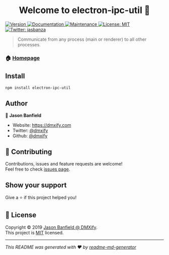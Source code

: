 <h1 align="center">Welcome to electron-ipc-util 👋</h1>
<p>
  <a href="https://www.npmjs.com/package/electron-ipc-util" target="_blank">
    <img alt="Version" src="https://img.shields.io/npm/v/electron-ipc-util.svg">
  </a>
  <a href="https://doxdox.org/dmxify/electron-ipc-util" target="_blank">
    <img alt="Documentation" src="https://img.shields.io/badge/documentation-yes-brightgreen.svg" />
  </a>
  <a href="https://github.com/dmxify/electron-ipc-util/graphs/commit-activity" target="_blank">
    <img alt="Maintenance" src="https://img.shields.io/badge/Maintained%3F-yes-green.svg" />
  </a>
  <a href="https://github.com/dmxify/electron-ipc-util/blob/master/LICENSE" target="_blank">
    <img alt="License: MIT" src="https://img.shields.io/github/license/dmxify/electron-ipc-util" />
  </a>
  <a href="https://twitter.com/jasbanza" target="_blank">
    <img alt="Twitter: jasbanza" src="https://img.shields.io/twitter/follow/jasbanza.svg?style=social" />
  </a>
</p>

> Communicate from any process (main or renderer) to all other processes.

### 🏠 [Homepage](https://github.com/dmxify/electron-ipc-util#readme)

## Install

```sh
npm install electron-ipc-util
```

## Author

👤 **Jason Banfield**

* Website: https://dmxify.com
* Twitter: [@dmxify](https://twitter.com/jasbanza)
* Github: [@dmxify](https://github.com/dmxify)

## 🤝 Contributing

Contributions, issues and feature requests are welcome!<br />Feel free to check [issues page](https://github.com/dmxify/electron-ipc-util/issues).

## Show your support

Give a ⭐️ if this project helped you!

## 📝 License

Copyright © 2019 [Jason Banfield @ DMXify](https://github.com/dmxify).<br />
This project is [MIT](https://github.com/dmxify/electron-ipc-util/blob/master/LICENSE) licensed.

***
_This README was generated with ❤️ by [readme-md-generator](https://github.com/kefranabg/readme-md-generator)_
